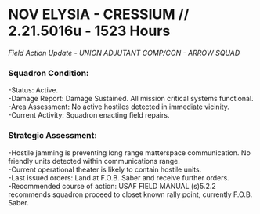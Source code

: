 # NOV ELYSIA - CRESSIUM // 2.21.5016u - 1523 Hours
*Field Action Update - UNION ADJUTANT COMP/CON - ARROW SQUAD*

### Squadron Condition:  
-Status: Active.  
-Damage Report: Damage Sustained. All mission critical systems functional.  
-Area Assessment: No active hostiles detected in immediate vicinity.  
-Current Activity: Squadron enacting field repairs.  


### Strategic Assessment:  
-Hostile jamming is preventing long range matterspace communication. No friendly units detected within communications range.  
-Current operational theater is likely to contain hostile units.  
-Last issued orders: Land at F.O.B. Saber and receive further orders.  
-Recommended course of action: USAF FIELD MANUAL (s)5.2.2 recommends squadron proceed to closet known rally point, currently F.O.B. Saber.  
